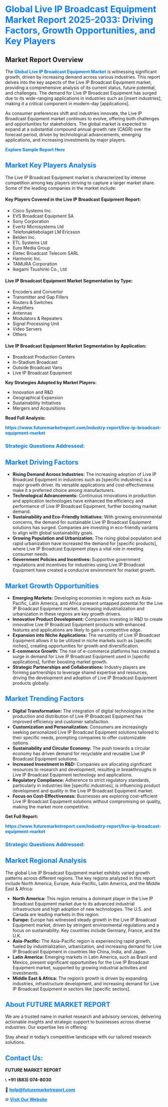 <h1 style="color: #007BFF;">Global Live IP Broadcast Equipment Market Report 2025-2033: Driving Factors, Growth Opportunities, and Key Players</h1>

<section id="overview">
<h2>Market Report Overview</h2>
<p>The <a href="https://www.futuremarketreport.com/industry-report/live-ip-broadcast-equipment-market" style="color: #007BFF; text-decoration: none;"><strong>Global Live IP Broadcast Equipment Market</strong></a> is witnessing significant growth, driven by increasing demand across various industries. This report delves into the key aspects of the Live IP Broadcast Equipment market, providing a comprehensive analysis of its current status, future potential, and challenges. The demand for Live IP Broadcast Equipment has surged due to its wide-ranging applications in industries such as [insert industries], making it a critical component in modern-day [applications].</p>
<p>As consumer preferences shift and industries innovate, the Live IP Broadcast Equipment market continues to evolve, offering both challenges and opportunities for stakeholders. The global market is expected to expand at a substantial compound annual growth rate (CAGR) over the forecast period, driven by technological advancements, emerging applications, and increasing investments by major players.</p>
</section>

<section id="overview">
<p><a href="https://www.futuremarketreport.com/request-sample/reportId=124445" style="color: #007BFF; text-decoration: none;"><strong>Explore Sample Report Here</strong></a></p>
</section>

<section id="key-players">
<h2 style="color: #007BFF;">Market Key Players Analysis</h2>
<p>The Live IP Broadcast Equipment market is characterized by intense competition among key players striving to capture a larger market share. Some of the leading companies in the market include:</p>
<h4>Key Players Covered in the Live IP Broadcast Equipment Report:</h4>
<ul><li>Cisco Systems Inc.</li><li>EVS Broadcast Equipment SA</li><li>Sony Corporation</li><li>Evertz Microsystems Ltd</li><li>Telefonaktiebolaget LM Ericsson</li><li>Belden Inc.</li><li>ETL Systems Ltd</li><li>Euro Media Group</li><li>Eletec Broadcast Telecom SARL</li><li>Harmonic Inc.</li><li>TAMURA Corporation</li><li>Ikegami Tsushinki Co., Ltd</li></ul>
<h4>Live IP Broadcast Equipment Market Segmentation by Type:</h4>
<ul><li>Encoders and Convertor</li><li>Transmitter and Gap Fillers</li><li>Routers &amp; Switches</li><li>Amplifiers</li><li>Antennas</li><li>Modulators &amp; Repeaters</li><li>Signal Processing Unit</li><li>Video Servers</li><li>Others</li></ul>

<h4>Live IP Broadcast Equipment Market Segmentation by Application:</h4>
<ul><li>Broadcast Production Centers</li><li>In-Stadium Broadcast</li><li>Outside Broadcast Vans</li><li>Live IP Broadcast Equipment</li></ul>
<p><strong>Key Strategies Adopted by Market Players:</strong></p>
<ul>
<li>Innovation and R&D</li>
<li>Geographical Expansion</li>
<li>Sustainability Initiatives</li>
<li>Mergers and Acquisitions</li>
</ul>
</section>

<section>
<p><strong>Read Full Analysis: </strong></p><a href="https://www.futuremarketreport.com/industry-report/live-ip-broadcast-equipment-market" style="color: #007BFF; text-decoration: none;"><strong>https://www.futuremarketreport.com/industry-report/live-ip-broadcast-equipment-market</strong></a>
<h3 style="color: #007BFF;">Strategic Questions Addressed:</h3>
</section>

<section id="driving-factors">
<h2 style="color: #007BFF;">Market Driving Factors</h2>
<ul>
<li><strong>Rising Demand Across Industries:</strong> The increasing adoption of Live IP Broadcast Equipment in industries such as [specific industries] is a major growth driver. Its versatile applications and cost-effectiveness make it a preferred choice among manufacturers.</li>
<li><strong>Technological Advancements:</strong> Continuous innovations in production and application technologies have enhanced the efficiency and performance of Live IP Broadcast Equipment, further boosting market demand.</li>
<li><strong>Sustainability and Eco-Friendly Initiatives:</strong> With growing environmental concerns, the demand for sustainable Live IP Broadcast Equipment solutions has surged. Companies are investing in eco-friendly variants to align with global sustainability goals.</li>
<li><strong>Growing Population and Urbanization:</strong> The rising global population and rapid urbanization have increased the demand for [specific products], where Live IP Broadcast Equipment plays a vital role in meeting consumer needs.</li>
<li><strong>Government Policies and Incentives:</strong> Supportive government regulations and incentives for industries using Live IP Broadcast Equipment have created a conducive environment for market growth.</li>
</ul>
</section>

<section id="growth-opportunities">
<h2 style="color: #007BFF;">Market Growth Opportunities</h2>
<ul>
<li><strong>Emerging Markets:</strong> Developing economies in regions such as Asia-Pacific, Latin America, and Africa present untapped potential for the Live IP Broadcast Equipment market. Increasing industrialization and urbanization in these regions are key growth drivers.</li>
<li><strong>Innovative Product Development:</strong> Companies investing in R&D to create innovative Live IP Broadcast Equipment products with enhanced features and applications are likely to gain a competitive edge.</li>
<li><strong>Expansion into Niche Applications:</strong> The versatility of Live IP Broadcast Equipment allows it to be utilized in niche markets such as [specific niches], creating opportunities for growth and diversification.</li>
<li><strong>E-commerce Growth:</strong> The rise of e-commerce platforms has created a surge in demand for Live IP Broadcast Equipment used in [specific applications], further boosting market growth.</li>
<li><strong>Strategic Partnerships and Collaborations:</strong> Industry players are forming partnerships to leverage shared expertise and resources, driving the development and adoption of Live IP Broadcast Equipment products globally.</li>
</ul>
</section>

<section id="trending-factors">
<h2 style="color: #007BFF;">Market Trending Factors</h2>
<ul>
<li><strong>Digital Transformation:</strong> The integration of digital technologies in the production and distribution of Live IP Broadcast Equipment has improved efficiency and customer satisfaction.</li>
<li><strong>Customization and Personalization:</strong> Consumers are increasingly seeking personalized Live IP Broadcast Equipment solutions tailored to their specific needs, prompting companies to offer customizable options.</li>
<li><strong>Sustainability and Circular Economy:</strong> The push towards a circular economy has driven demand for recyclable and reusable Live IP Broadcast Equipment solutions.</li>
<li><strong>Increased Investment in R&D:</strong> Companies are allocating significant resources to research and development, resulting in breakthroughs in Live IP Broadcast Equipment technology and applications.</li>
<li><strong>Regulatory Compliance:</strong> Adherence to strict regulatory standards, particularly in industries like [specific industries], is influencing product development and quality in the Live IP Broadcast Equipment market.</li>
<li><strong>Focus on Cost-Effectiveness:</strong> Businesses are exploring cost-efficient Live IP Broadcast Equipment solutions without compromising on quality, making the market more competitive.</li>
</ul>
</section>

<section>
<p><strong>Get Full Report: </strong></p><a href="https://www.futuremarketreport.com/industry-report/live-ip-broadcast-equipment-market" style="color: #007BFF; text-decoration: none;"><strong>https://www.futuremarketreport.com/industry-report/live-ip-broadcast-equipment-market</strong></a>
<h3 style="color: #007BFF;">Strategic Questions Addressed:</h3>
</section>


<section id="regional-analysis">
<h2 style="color: #007BFF;">Market Regional Analysis</h2>
<p>The global Live IP Broadcast Equipment market exhibits varied growth patterns across different regions. The key regions analyzed in this report include North America, Europe, Asia-Pacific, Latin America, and the Middle East & Africa:</p>
<ul>
<li><strong>North America:</strong> This region remains a dominant player in the Live IP Broadcast Equipment market due to its advanced industrial infrastructure and high adoption of new technologies. The U.S. and Canada are leading markets in this region.</li>
<li><strong>Europe:</strong> Europe has witnessed steady growth in the Live IP Broadcast Equipment market, driven by stringent environmental regulations and a focus on sustainability. Key countries include Germany, France, and the U.K.</li>
<li><strong>Asia-Pacific:</strong> The Asia-Pacific region is experiencing rapid growth, fueled by industrialization, urbanization, and increasing demand for Live IP Broadcast Equipment in countries like China, India, and Japan.</li>
<li><strong>Latin America:</strong> Emerging markets in Latin America, such as Brazil and Mexico, present significant opportunities for the Live IP Broadcast Equipment market, supported by growing industrial activities and investments.</li>
<li><strong>Middle East & Africa:</strong> The region’s growth is driven by expanding industries, infrastructure development, and increasing demand for Live IP Broadcast Equipment in sectors like [specific sectors].</li>
</ul>
</section>

<footer>
<h2 style="color: #007BFF;">About FUTURE MARKET REPORT</h2>
<p>We are a trusted name in market research and advisory services, delivering actionable insights and strategic support to businesses across diverse industries. Our expertise lies in offering:</p>

<p>Stay ahead in today’s competitive landscape with our tailored research solutions.</p>

<h2 style="color: #007BFF;">Contact Us:</h2>
<p><strong>FUTURE MARKET REPORT</strong></p>
<p>📞 <strong>+91 (883) 074-8030</strong></p>
<p>📧 <strong><a href="mailto:help@futuremarketreport.com" style="color: #007BFF;">help@futuremarketreport.com</a></strong></p>
<p>🌐 <strong><a href="https://www.futuremarketreport.com/" style="color: #007BFF;">Visit Our Website</a></strong></p>
</footer>